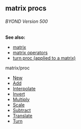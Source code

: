 ## matrix procs 
###### BYOND Version 500
**See also:**
*   [matrix](/ref/matrix.md) 
*   [matrix operators](/ref/matrix/operators.md) 
*   [turn proc (applied to a matrix)](/ref/proc/turn/matrix.md) 
<!-- -->
matrix/proc
*   [New](/ref/proc/matrix.md) 
*   [Add](/ref/matrix/proc/Add.md) 
*   [Interpolate](/ref/matrix/proc/Interpolate.md) 
*   [Invert](/ref/matrix/proc/Invert.md) 
*   [Multiply](/ref/matrix/proc/Multiply.md) 
*   [Scale](/ref/matrix/proc/Scale.md) 
*   [Subtract](/ref/matrix/proc/Subtract.md) 
*   [Translate](/ref/matrix/proc/Translate.md) 
*   [Turn](/ref/matrix/proc/Turn.md) 